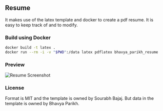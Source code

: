 ## Resume 
It makes use of the latex template and docker to create a pdf resume. It  is easy to keep track of and to modify.

### Build using Docker

```sh
docker build -t latex .
docker run --rm -i -v "$PWD":/data latex pdflatex bhavya_parikh_resume.tex
```

### Preview

![Resume Screenshot](/resume_preview.png)

### License

Format is MIT and the template is owned by Sourabh Bajaj. But data in the template is owned by Bhavya Parikh.
